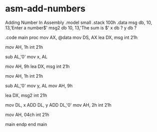 # asm-add-numbers
Adding Number In Assembly
.model small
.stack 100h
.data
msg db, 10, 13,'Enter a number$'
msg2 db 10, 13,'The sum is $'
x db ?
y db ?

.code
main proc
mov AX, @data
mov DS, AX
lea DX, msg
int 21h

mov AH, 1h 
int 21h

sub AL,'0'
mov x, AL

mov AH, 9h
lea DX, msg
int 21h

mov AH, 1h
int 21h

sub AL,'0'
mov y, AL
mov AH, 9h

lea DX, msg2
int 21h

mov DL, x
ADD DL, y
ADD DL,'0'
mov AH, 2h
int 21h

mov AH, 04ch
int 21h

main endp
end main
